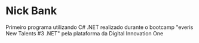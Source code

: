 # Nick Bank
 Primeiro programa utilizando C# .NET realizado durante o bootcamp "everis New Talents #3 .NET" pela plataforma da Digital Innovation One
